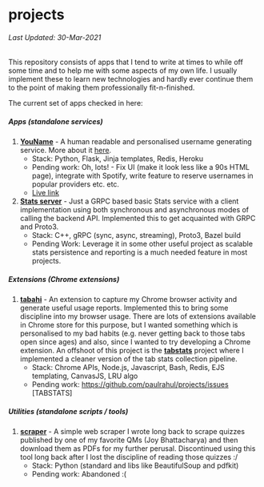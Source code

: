 # projects

###### *Last Updated: 30-Mar-2021*

This repository consists of apps that I tend to write at times to while off some time and to help me with some aspects of my own life. I usually implement these to learn new technologies and hardly ever continue them to the point of making them professionally fit-n-finished. 

The current set of apps checked in here:

##### Apps (standalone services)
1. **[YouName](https://github.com/paulrahul/projects/tree/master/apps/YouName)** - A human readable and personalised username generating service. More about it [here](http://younameapp.herokuapp.com/about). 
	- Stack: Python, Flask, Jinja templates, Redis, Heroku
	- Pending work: Oh, lots! - Fix UI (make it look less like a 90s HTML page), integrate with Spotify, write feature to reserve usernames in popular providers etc. etc.
	- [Live link](http://younameapp.herokuapp.com/)
2. **[Stats server](https://github.com/paulrahul/projects/tree/master/apps/stats/server)** - Just a GRPC based basic Stats service with a client implementation using both synchronous and asynchronous modes of calling the backend API. Implemented this to get acquainted with GRPC and Proto3.
	- Stack: C++, gRPC (sync, async, streaming), Proto3, Bazel build
	- Pending Work: Leverage it in some other useful project as scalable stats persistence and reporting is a much needed feature in most projects.


##### Extensions (Chrome extensions)
1. **[tabahi](https://github.com/paulrahul/projects/tree/master/extensions/tabahi)** - An extension to capture my Chrome browser activity and generate useful usage reports. Implemented this to bring some discipline into my browser usage. There are lots of extensions available in Chrome store for this purpose, but I wanted something which is personalised to my bad habits (e.g. never getting back to those tabs open since ages) and also, since I wanted to try developing a Chrome extension. An offshoot of this project is the **[tabstats](https://github.com/paulrahul/projects/tree/master/extensions/tabstats)** project where I implemented a cleaner version of the tab stats collection pipeline.
	- Stack: Chrome APIs, Node.js, Javascript, Bash, Redis, EJS templating, CanvasJS, LRU algo
	- Pending work: https://github.com/paulrahul/projects/issues [TABSTATS]

##### Utilities (standalone scripts / tools)
1. **[scraper](https://github.com/paulrahul/projects/tree/master/utilities/scraper)** - A simple web scraper I wrote long back to scrape quizzes published by one of my favorite QMs (Joy Bhattacharya) and then download them as PDFs for my further perusal. Discontinued using this tool long back after I lost the discipline of reading those quizzes :/
	- Stack: Python (standard and libs like BeautifulSoup and pdfkit)
	- Pending work: Abandoned :(

